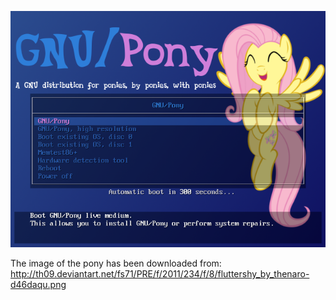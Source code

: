 ![Preview](https://github.com/GNU-Pony/artwork/blob/master/SYSLINUX/vesamenu/4:3/fluttershy+happy/preview.png)

The image of the pony has been downloaded from:
    http://th09.deviantart.net/fs71/PRE/f/2011/234/f/8/fluttershy_by_thenaro-d46daqu.png
